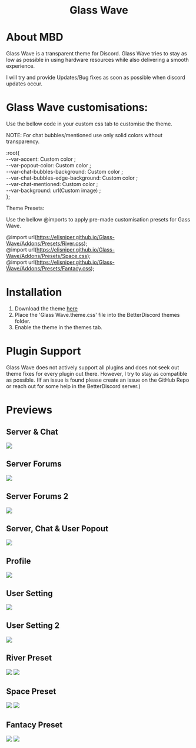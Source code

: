 <h1 align="center">Glass Wave</h1>

# About MBD

Glass Wave is a transparent theme for Discord. Glass Wave tries to stay as low as possible in using hardware resources while also delivering a smooth experience. 

I will try and provide Updates/Bug fixes as soon as possible when discord updates occur.

# Glass Wave customisations: 

Use the bellow code in your custom css tab to customise the theme.

NOTE: For chat bubbles/mentioned use only solid colors without transparency.

:root{<br>
--var-accent: Custom color ;<br>
--var-popout-color: Custom color ;<br>
--var-chat-bubbles-background: Custom color ;<br>
--var-chat-bubbles-edge-background: Custom color ;<br>
--var-chat-mentioned: Custom color ;<br>
--var-background: url(Custom image) ;<br>
};<br>

Theme Presets:

Use the bellow @imports to apply pre-made customisation presets for Gass Wave.

@import url(https://elisniper.github.io/Glass-Wave/Addons/Presets/River.css);<br>
@import url(https://elisniper.github.io/Glass-Wave/Addons/Presets/Space.css);<br>
@import url(https://elisniper.github.io/Glass-Wave/Addons/Presets/Fantacy.css);<br>

# Installation

1. Download the theme [here](https://github.com/Elisniper/Glass-Wave)
2. Place the 'Glass Wave.theme.css' file into the BetterDiscord themes folder.
3. Enable the theme in the themes tab.

# Plugin Support
Glass Wave does not actively support all plugins and does not seek out theme fixes for every plugin out there. However, I try to stay as compatible as possible. (If an issue is found please create an issue on the GitHub Repo or reach out for some help in the BetterDiscord server.)

# Previews

## Server & Chat
![](https://github.com/Elisniper/Glass-Wave/blob/master/resources/Image%201.PNG?raw=true)
## Server Forums
![](https://github.com/Elisniper/Glass-Wave/blob/master/resources/Image%202.PNG?raw=true)
## Server Forums 2
![](https://github.com/Elisniper/Glass-Wave/blob/master/resources/Image%203.PNG?raw=true)
## Server, Chat & User Popout
![](https://github.com/Elisniper/Glass-Wave/blob/master/resources/Image%204.PNG?raw=true)
## Profile
![](https://github.com/Elisniper/Glass-Wave/blob/master/resources/Image%205.PNG?raw=true)
## User Setting
![](https://github.com/Elisniper/Glass-Wave/blob/master/resources/Image%206.PNG?raw=true)
## User Setting 2
![](https://github.com/Elisniper/Glass-Wave/blob/master/resources/Image%207.PNG?raw=true)

## River Preset
![](https://github.com/Elisniper/Glass-Wave/blob/master/resources/Presets/Previews/River%20Preview%201.PNG?raw=true)
![](https://github.com/Elisniper/Glass-Wave/blob/master/resources/Presets/Previews/River%20Preview%202.PNG?raw=true)
## Space Preset
![](https://github.com/Elisniper/Glass-Wave/blob/master/resources/Presets/Previews/Space%20Preview%201.PNG?raw=true)
![](https://github.com/Elisniper/Glass-Wave/blob/master/resources/Presets/Previews/Space%20Preview%202.PNG?raw=true)
## Fantacy Preset
![](https://github.com/Elisniper/Glass-Wave/blob/master/resources/Presets/Previews/Fantacy%20Preview%201.PNG?raw=true)
![](https://github.com/Elisniper/Glass-Wave/blob/master/resources/Presets/Previews/Fantacy%20Preview%202.PNG?raw=true)
